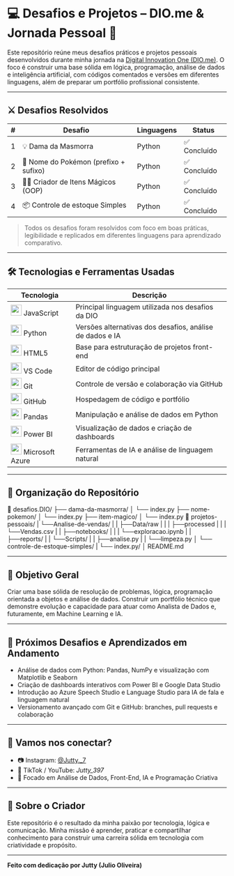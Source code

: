 # 💻 Desafios e Projetos – DIO.me & Jornada Pessoal 🚀

Este repositório reúne meus desafios práticos e projetos pessoais desenvolvidos durante minha jornada na [Digital Innovation One (DIO.me)](https://www.dio.me/users/julio_0liveira_13141924). O foco é construir uma base sólida em lógica, programação, análise de dados e inteligência artificial, com códigos comentados e versões em diferentes linguagens, além de preparar um portfólio profissional consistente.

---

## ⚔️ Desafios Resolvidos

| #  | Desafio                             | Linguagens                | Status       |
|----|-------------------------------------|-----------------------|--------------|
| 1  | 💡 Dama da Masmorra                  | Python                | ✅ Concluído |
| 2  | 🌱 Nome do Pokémon (prefixo + sufixo)|  Python    | ✅ Concluído |
| 3  | 🧙‍♂️ Criador de Itens Mágicos (OOP)  |  Python    | ✅ Concluído |
| 4  | 📦 Controle de estoque Simples     | Python     | ✅ Concluído |

> Todos os desafios foram resolvidos com foco em boas práticas, legibilidade e replicados em diferentes linguagens para aprendizado comparativo.

---

## 🛠️ Tecnologias e Ferramentas Usadas

| Tecnologia                                               | Descrição                                              |
|---------------------------------------------------------|--------------------------------------------------------|
| <img src="https://cdn.jsdelivr.net/gh/devicons/devicon/icons/javascript/javascript-original.svg" width="25"/> JavaScript          | Principal linguagem utilizada nos desafios da DIO      |
| <img src="https://cdn.jsdelivr.net/gh/devicons/devicon/icons/python/python-original.svg" width="25"/> Python                  | Versões alternativas dos desafios, análise de dados e IA |
| <img src="https://cdn.jsdelivr.net/gh/devicons/devicon/icons/html5/html5-original.svg" width="25"/> HTML5                      | Base para estruturação de projetos front-end           |
| <img src="https://cdn.jsdelivr.net/gh/devicons/devicon/icons/vscode/vscode-original.svg" width="25"/> VS Code                  | Editor de código principal                               |
| <img src="https://cdn.jsdelivr.net/gh/devicons/devicon/icons/git/git-original.svg" width="25"/> Git                              | Controle de versão e colaboração via GitHub             |
| <img src="https://cdn.jsdelivr.net/gh/devicons/devicon/icons/github/github-original.svg" width="25"/> GitHub                    | Hospedagem de código e portfólio                         |
| <img src="https://cdn.jsdelivr.net/gh/devicons/devicon/icons/pandas/pandas-original.svg" width="25"/> Pandas                   | Manipulação e análise de dados em Python                 |
| <img src="https://cdn.jsdelivr.net/gh/devicons/devicon/icons/powerbi/powerbi-original.svg" width="25"/> Power BI               | Visualização de dados e criação de dashboards            |
| <img src="https://cdn.jsdelivr.net/gh/devicons/devicon/icons/azure/azure-original.svg" width="25"/> Microsoft Azure             | Ferramentas de IA e análise de linguagem natural         |

---

## 📂 Organização do Repositório

📁 desafios.DIO/
├── dama-da-masmorra/
│   └── index.py
├── nome-pokemon/
│   └── index.py
├── item-magico/
│   └── index.py
📁 projetos-pessoais/
|   └──Analise-de-vendas/
|   |  ├──Data/raw
|   |  |      ├──processed
|   |  |      └──Vendas.csv
|   |  ├──notebooks/
|   |  |  └──exploracao.ipynb
|   |  ├──reports/
|   |  └──Scripts/
|   |     ├──analise.py
|   |     └──limpeza.py
│   └── controle-de-estoque-simples/
|       └── index.py/
│ 
README.md

---

## 🎯 Objetivo Geral

Criar uma base sólida de resolução de problemas, lógica, programação orientada a objetos e análise de dados. Construir um portfólio técnico que demonstre evolução e capacidade para atuar como Analista de Dados e, futuramente, em Machine Learning e IA.

---

## 🧠 Próximos Desafios e Aprendizados em Andamento

- Análise de dados com Python: Pandas, NumPy e visualização com Matplotlib e Seaborn
- Criação de dashboards interativos com Power BI e Google Data Studio
- Introdução ao Azure Speech Studio e Language Studio para IA de fala e linguagem natural
- Versionamento avançado com Git e GitHub: branches, pull requests e colaboração

---

## 🤝 Vamos nos conectar?

- 📷 Instagram: [@Jutty._7](https://instagram.com/Jutty._7)  
- 🎥 TikTok / YouTube: *Jutty_397*  
- 🧠 Focado em Análise de Dados, Front-End, IA e Programação Criativa  

---

## 💙 Sobre o Criador

Este repositório é o resultado da minha paixão por tecnologia, lógica e comunicação. Minha missão é aprender, praticar e compartilhar conhecimento para construir uma carreira sólida em tecnologia com criatividade e propósito.

---

**Feito com dedicação por Jutty (Julio Oliveira)**